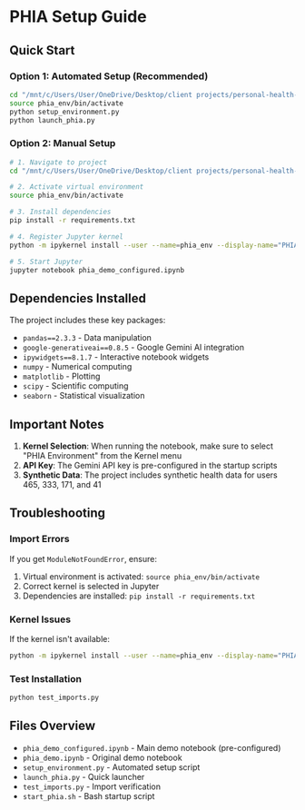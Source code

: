 # PHIA Setup Guide

## Quick Start

### Option 1: Automated Setup (Recommended)
```bash
cd "/mnt/c/Users/User/OneDrive/Desktop/client projects/personal-health-insights-agent-main"
source phia_env/bin/activate
python setup_environment.py
python launch_phia.py
```

### Option 2: Manual Setup
```bash
# 1. Navigate to project
cd "/mnt/c/Users/User/OneDrive/Desktop/client projects/personal-health-insights-agent-main"

# 2. Activate virtual environment
source phia_env/bin/activate

# 3. Install dependencies
pip install -r requirements.txt

# 4. Register Jupyter kernel
python -m ipykernel install --user --name=phia_env --display-name="PHIA Environment"

# 5. Start Jupyter
jupyter notebook phia_demo_configured.ipynb
```

## Dependencies Installed

The project includes these key packages:
- `pandas==2.3.3` - Data manipulation
- `google-generativeai==0.8.5` - Google Gemini AI integration  
- `ipywidgets==8.1.7` - Interactive notebook widgets
- `numpy` - Numerical computing
- `matplotlib` - Plotting
- `scipy` - Scientific computing
- `seaborn` - Statistical visualization

## Important Notes

1. **Kernel Selection**: When running the notebook, make sure to select "PHIA Environment" from the Kernel menu
2. **API Key**: The Gemini API key is pre-configured in the startup scripts
3. **Synthetic Data**: The project includes synthetic health data for users 465, 333, 171, and 41

## Troubleshooting

### Import Errors
If you get `ModuleNotFoundError`, ensure:
1. Virtual environment is activated: `source phia_env/bin/activate`
2. Correct kernel is selected in Jupyter
3. Dependencies are installed: `pip install -r requirements.txt`

### Kernel Issues
If the kernel isn't available:
```bash
python -m ipykernel install --user --name=phia_env --display-name="PHIA Environment"
```

### Test Installation
```bash
python test_imports.py
```

## Files Overview

- `phia_demo_configured.ipynb` - Main demo notebook (pre-configured)
- `phia_demo.ipynb` - Original demo notebook
- `setup_environment.py` - Automated setup script
- `launch_phia.py` - Quick launcher
- `test_imports.py` - Import verification
- `start_phia.sh` - Bash startup script
